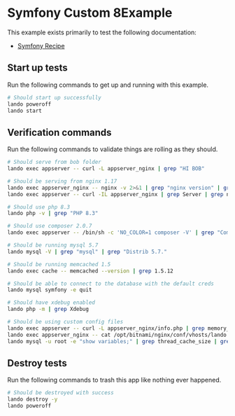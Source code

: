 # Symfony Custom 8Example

This example exists primarily to test the following documentation:

* [Symfony Recipe](https://docs.lando.dev/symfony/config.html)

## Start up tests

Run the following commands to get up and running with this example.

```bash
# Should start up successfully
lando poweroff
lando start
```

## Verification commands

Run the following commands to validate things are rolling as they should.

```bash
# Should serve from bob folder
lando exec appserver -- curl -L appserver_nginx | grep "HI BOB"

# Should be serving from nginx 1.17
lando exec appserver_nginx -- nginx -v 2>&1 | grep "nginx version" | grep "nginx/1.17"
lando exec appserver -- curl -IL appserver_nginx | grep Server | grep nginx

# Should use php 8.3
lando php -v | grep "PHP 8.3"

# Should use composer 2.0.7
lando exec appserver -- /bin/sh -c 'NO_COLOR=1 composer -V' | grep "Composer version 2.0.7"

# Should be running mysql 5.7
lando mysql -V | grep "mysql" | grep "Distrib 5.7."

# Should be running memcached 1.5
lando exec cache -- memcached --version | grep 1.5.12

# Should be able to connect to the database with the default creds
lando mysql symfony -e quit

# Should have xdebug enabled
lando php -m | grep Xdebug

# Should be using custom config files
lando exec appserver -- curl -L appserver_nginx/info.php | grep memory_limit | grep 513M
lando exec appserver_nginx -- cat /opt/bitnami/nginx/conf/vhosts/lando.conf | grep server_name | grep pirog
lando mysql -u root -e "show variables;" | grep thread_cache_size | grep 12
```

## Destroy tests

Run the following commands to trash this app like nothing ever happened.

```bash
# Should be destroyed with success
lando destroy -y
lando poweroff
```
